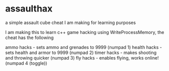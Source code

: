 # assaulthax
a simple assault cube cheat I am making for learning purposes


I am making this to learn c++ game hacking using WriteProcessMemory, the cheat has the following

ammo hacks - sets ammo and grenades to 9999 (numpad 1)
health hacks - sets health and armor to 9999 (numpad 2)
timer hacks - makes shooting and throwing quicker (numpad 3)
fly hacks - enables flying, works online! (numpad 4 (toggle))
